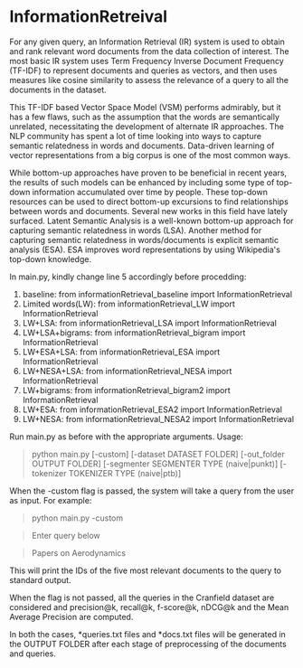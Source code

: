 # InformationRetreival
For any given query, an Information Retrieval (IR) system is used to obtain and rank relevant word documents from the data collection of interest. The most basic IR system uses Term Frequency Inverse Document Frequency (TF-IDF) to represent documents and queries as vectors, and then uses measures like cosine similarity to assess the relevance of a query to all the documents in the dataset.

This TF-IDF based Vector Space Model (VSM) performs admirably, but it has a few flaws, such as the assumption that the words are semantically unrelated, necessitating the development of alternate IR approaches. The NLP community has spent a lot of time looking into ways to capture semantic relatedness in words and documents. Data-driven learning of vector representations from a big corpus is one of the most common ways.

While bottom-up approaches have proven to be beneficial in recent years, the results of such models can be enhanced by including some type of top-down information accumulated over time by people. These top-down resources can be used to direct bottom-up excursions to find relationships between words and documents. Several new works in this field have lately surfaced. Latent Semantic Analysis is a well-known bottom-up approach for capturing semantic relatedness in words (LSA). Another method for capturing semantic relatedness in words/documents is explicit semantic analysis (ESA). ESA improves word representations by using Wikipedia's top-down knowledge.


In main.py, kindly change line 5 accordingly before procedding:
1. baseline: 
from informationRetrieval_baseline import InformationRetrieval
2. Limited words(LW): 
from informationRetrieval_LW import InformationRetrieval
3. LW+LSA: 
from informationRetrieval_LSA import InformationRetrieval
4. LW+LSA+bigrams: 
from informationRetrieval_bigram import InformationRetrieval
5. LW+ESA+LSA: 
from informationRetrieval_ESA import InformationRetrieval
6. LW+NESA+LSA: 
from informationRetrieval_NESA import InformationRetrieval
7. LW+bigrams: 
from informationRetrieval_bigram2 import InformationRetrieval
8. LW+ESA: 
from informationRetrieval_ESA2 import InformationRetrieval
9. LW+NESA: 
from informationRetrieval_NESA2 import InformationRetrieval

Run main.py as before with the appropriate arguments.
Usage: 
> python main.py [-custom] [-dataset DATASET FOLDER] [-out_folder OUTPUT FOLDER]
               [-segmenter SEGMENTER TYPE (naive|punkt)] [-tokenizer TOKENIZER TYPE (naive|ptb)] 

When the -custom flag is passed, the system will take a query from the user as input. For example:
> python main.py -custom

> Enter query below

> Papers on Aerodynamics

This will print the IDs of the five most relevant documents to the query to standard output.

When the flag is not passed, all the queries in the Cranfield dataset are considered and precision@k, recall@k, f-score@k, nDCG@k and the Mean Average Precision are computed.

In both the cases, *queries.txt files and *docs.txt files will be generated in the OUTPUT FOLDER after each stage of preprocessing of the documents and queries.
